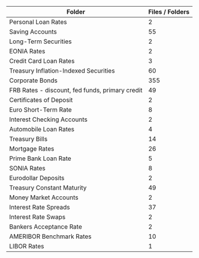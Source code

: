 | Folder                                          |   Files / Folders |
|-------------------------------------------------|-------------------|
| Personal Loan Rates                             |                 2 |
| Saving Accounts                                 |                55 |
| Long-Term Securities                            |                 2 |
| EONIA Rates                                     |                 2 |
| Credit Card Loan Rates                          |                 3 |
| Treasury Inflation-Indexed Securities           |                60 |
| Corporate Bonds                                 |               355 |
| FRB Rates - discount, fed funds, primary credit |                49 |
| Certificates of Deposit                         |                 2 |
| Euro Short-Term Rate                            |                 8 |
| Interest Checking Accounts                      |                 2 |
| Automobile Loan Rates                           |                 4 |
| Treasury Bills                                  |                14 |
| Mortgage Rates                                  |                26 |
| Prime Bank Loan Rate                            |                 5 |
| SONIA Rates                                     |                 8 |
| Eurodollar Deposits                             |                 2 |
| Treasury Constant Maturity                      |                49 |
| Money Market Accounts                           |                 2 |
| Interest Rate Spreads                           |                37 |
| Interest Rate Swaps                             |                 2 |
| Bankers Acceptance Rate                         |                 2 |
| AMERIBOR Benchmark Rates                        |                10 |
| LIBOR Rates                                     |                 1 |